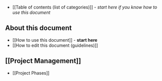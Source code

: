- [[Table of contents (list of categories)]] - *start here if you know how to use this document*
## About this document
- [[How to use this document]] - **start here**
- [[How to edit this document (guidelines)]]
## [[Project Management]]
- [[Project Phases]]
